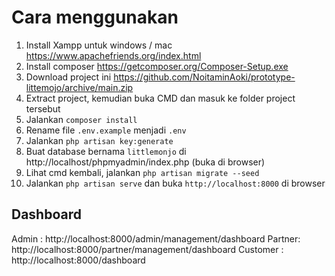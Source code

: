 # Cara menggunakan
1. Install Xampp untuk windows / mac https://www.apachefriends.org/index.html
2. Install composer https://getcomposer.org/Composer-Setup.exe
3. Download project ini https://github.com/NoitaminAoki/prototype-littemojo/archive/main.zip
4. Extract project, kemudian buka CMD dan masuk ke folder project tersebut
5. Jalankan `composer install` 
6. Rename file `.env.example` menjadi `.env`
7. Jalankan `php artisan key:generate`
8. Buat database bernama `littlemonjo` di http://localhost/phpmyadmin/index.php (buka di browser)
9. Lihat cmd kembali, jalankan `php artisan migrate --seed`
10. Jalankan `php artisan serve` dan buka `http://localhost:8000` di browser

## Dashboard
Admin : http://localhost:8000/admin/management/dashboard
Partner: http://localhost:8000/partner/management/dashboard
Customer : http://localhost:8000/dashboard

